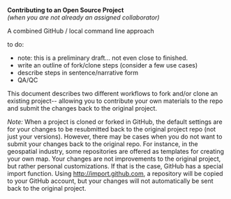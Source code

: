<strong>Contributing to an Open Source Project</strong>  
*(when you are not already an assigned collaborator)*

A combined GitHub / local command line approach

to do:  
* note: this is a preliminary draft... not even close to finished.
* write an outline of fork/clone steps (consider a few use cases)
* describe steps in sentence/narrative form
* QA/QC

This document describes two different workflows to fork and/or clone an existing project-- allowing you to contribute your own materials to the repo and submit the changes back to the original project.  

*Note:* When a project is cloned or forked in GitHub, the default settings are for your changes to be resubmitted back to the original project repo (not just your versions). However, there may be cases when you do not want to submit your changes back to the original repo. For instance, in the geospatial industry, some repositories are offered as templates for creating your own map. Your changes are not improvements to the original project, but rather personal customizations. If that is the case, GitHub has a special import function. Using http://import.github.com, a repository will be copied to your GitHub account, but your changes will not automatically be sent back to the original project.

